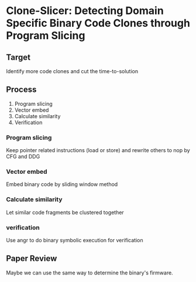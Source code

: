 # Clone-Slicer: Detecting Domain Specific Binary Code Clones through Program Slicing 
## Target
Identify more code clones and cut the time-to-solution

## Process
1. Program slicing
2. Vector embed
3. Calculate similarity
4. Verification

### Program slicing
Keep pointer related instructions (load or store) and rewrite others to nop by CFG and DDG

### Vector embed
Embed binary code by sliding window method

### Calculate similarity
Let similar code fragments be clustered together

### verification
Use angr to do binary symbolic execution for verification

## Paper Review
Maybe we can use the same way to determine the binary's firmware.
